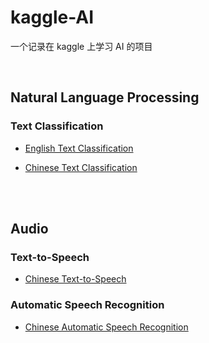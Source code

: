 # kaggle-AI
一个记录在 kaggle 上学习 AI 的项目

<br>

## Natural Language Processing
### Text Classification
- [English Text Classification](https://www.kaggle.com/code/tiansztianszs/english-text-classification)

- [Chinese Text Classification](https://www.kaggle.com/code/tiansztianszs/chinese-text-classification)


<br>
<br>


## Audio
### Text-to-Speech
- [Chinese Text-to-Speech](https://www.kaggle.com/code/tiansztianszs/chinese-text-to-speech)

### Automatic Speech Recognition
- [Chinese Automatic Speech Recognition](https://www.kaggle.com/code/tiansztianszs/chinese-automatic-speech-recognition)

